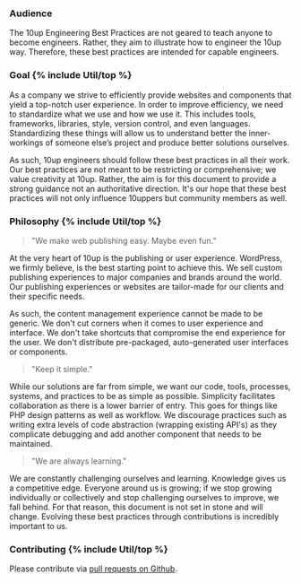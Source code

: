 ### Audience

The 10up Engineering Best Practices are not geared to teach anyone to become engineers. Rather, they aim to illustrate how to engineer the 10up way. Therefore, these best practices are intended for capable engineers.

### Goal {% include Util/top %}

As a company we strive to efficiently provide websites and components that yield a top-notch user experience. In order to improve efficiency, we need to standardize what we use and how we use it. This includes tools, frameworks, libraries, style, version control, and even languages. Standardizing these things will allow us to understand better the inner-workings of someone else’s project and produce better solutions ourselves.

As such, 10up engineers should follow these best practices in all their work. Our best practices are not meant to be restricting or comprehensive; we value creativity at 10up. Rather, the aim is for this document to provide a strong guidance not an authoritative direction. It's our hope that these best practices will not only influence 10uppers but community members as well.

### Philosophy {% include Util/top %}

> "We make web publishing easy. Maybe even fun."

At the very heart of 10up is the publishing or user experience. WordPress, we firmly believe, is the best starting point to achieve this. We sell custom publishing experiences to major companies and brands around the world. Our publishing experiences or websites are tailor-made for our clients and their specific needs.

As such, the content management experience cannot be made to be generic. We don't cut corners when it comes to user experience and interface. We don't take shortcuts that compromise the end experience for the user. We don't distribute pre-packaged, auto-generated user interfaces or components.

> "Keep it simple."

While our solutions are far from simple, we want our code, tools, processes, systems, and practices to be as simple as possible. Simplicity facilitates collaboration as there is a lower barrier of entry. This goes for things like PHP design patterns as well as workflow. We discourage practices such as writing extra levels of code abstraction (wrapping existing API's) as they complicate debugging and add another component that needs to be maintained.

> "We are always learning."

We are constantly challenging ourselves and learning. Knowledge gives us a competitive edge. Everyone around us is growing; if we stop growing individually or collectively and stop challenging ourselves to improve, we fall behind. For that reason, this document is not set in stone and will change. Evolving these best practices through contributions is incredibly important to us.

### Contributing {% include Util/top %}

Please contribute via [pull requests on Github](https://github.com/10up/Engineering-Best-Practices).